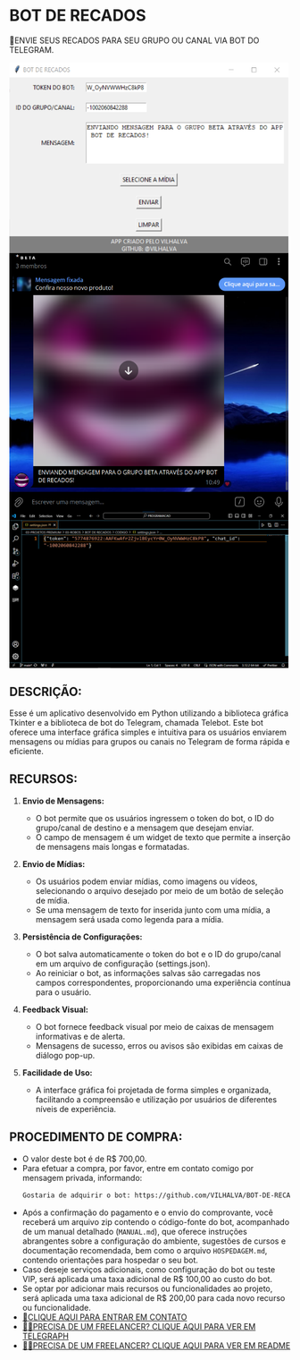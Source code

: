 # BOT DE RECADOS
🛑ENVIE SEUS RECADOS PARA SEU GRUPO OU CANAL VIA BOT DO TELEGRAM.

<img src="./IMAGENS/FOTO_1.png" align="center" width="500"> <br>
<img src="./IMAGENS/FOTO_2.png" align="center" width="500"> <br>
<img src="./IMAGENS/FOTO_3.png" align="center" width="500"> <br>

## DESCRIÇÃO:
Esse é um aplicativo desenvolvido em Python utilizando a biblioteca gráfica Tkinter e a biblioteca de bot do Telegram, chamada Telebot. Este bot oferece uma interface gráfica simples e intuitiva para os usuários enviarem mensagens ou mídias para grupos ou canais no Telegram de forma rápida e eficiente.

## RECURSOS:
1. **Envio de Mensagens:**
   - O bot permite que os usuários ingressem o token do bot, o ID do grupo/canal de destino e a mensagem que desejam enviar.
   - O campo de mensagem é um widget de texto que permite a inserção de mensagens mais longas e formatadas.

2. **Envio de Mídias:**
   - Os usuários podem enviar mídias, como imagens ou vídeos, selecionando o arquivo desejado por meio de um botão de seleção de mídia.
   - Se uma mensagem de texto for inserida junto com uma mídia, a mensagem será usada como legenda para a mídia.

3. **Persistência de Configurações:**
   - O bot salva automaticamente o token do bot e o ID do grupo/canal em um arquivo de configuração (settings.json).
   - Ao reiniciar o bot, as informações salvas são carregadas nos campos correspondentes, proporcionando uma experiência contínua para o usuário.

4. **Feedback Visual:**
   - O bot fornece feedback visual por meio de caixas de mensagem informativas e de alerta.
   - Mensagens de sucesso, erros ou avisos são exibidas em caixas de diálogo pop-up.

5. **Facilidade de Uso:**
   - A interface gráfica foi projetada de forma simples e organizada, facilitando a compreensão e utilização por usuários de diferentes níveis de experiência.

## PROCEDIMENTO DE COMPRA:
- O valor deste bot é de R$ 700,00.
- Para efetuar a compra, por favor, entre em contato comigo por mensagem privada, informando:
    ```bash
    Gostaria de adquirir o bot: https://github.com/VILHALVA/BOT-DE-RECADOS
    ```
- Após a confirmação do pagamento e o envio do comprovante, você receberá um arquivo zip contendo o código-fonte do bot, acompanhado de um manual detalhado (`MANUAL.md`), que oferece instruções abrangentes sobre a configuração do ambiente, sugestões de cursos e documentação recomendada, bem como o arquivo `HOSPEDAGEM.md`, contendo orientações para hospedar o seu bot.
- Caso deseje serviços adicionais, como configuração do bot ou teste VIP, será aplicada uma taxa adicional de R$ 100,00 ao custo do bot.
- Se optar por adicionar mais recursos ou funcionalidades ao projeto, será aplicada uma taxa adicional de R$ 200,00 para cada novo recurso ou funcionalidade.
- [🤑CLIQUE AQUI PARA ENTRAR EM CONTATO](https://t.me/VILHALVA100)
- [🧑‍💻PRECISA DE UM FREELANCER? CLIQUE AQUI PARA VER EM TELEGRAPH](https://telegra.ph/FREELANCER-10-19-9)
- [🧑‍💻PRECISA DE UM FREELANCER? CLIQUE AQUI PARA VER EM README](https://github.com/VILHALVA/VILHALVA/blob/main/FREELANCER/README.md)


